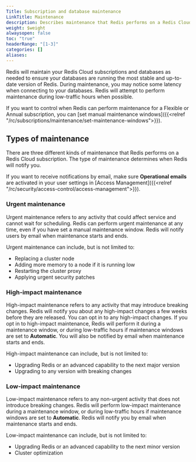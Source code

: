 ```yaml
---
Title: Subscription and database maintenance
LinkTitle: Maintenance
description: Describes maintenance that Redis performs on a Redis Cloud subscription.
weight: $weight
alwaysopen: false
toc: "true"
headerRange: "[1-3]"
categories: []
aliases: 
---
```


Redis will maintain your Redis Cloud subscriptions and databases as needed to ensure your databases are running the most stable and up-to-date version of Redis. During maintenance, you may notice some latency when connecting to your databases. Redis will attempt to perform maintenance during low-traffic hours when possible. 

If you want to control when Redis can perform maintenance for a Flexible or Annual subscription, you can [set manual maintenance windows]({{<relref "/rc/subscriptions/maintenance/set-maintenance-windows">}}).

## Types of maintenance

There are three different kinds of maintenance that Redis performs on a Redis Cloud subscription. The type of maintenance determines when Redis will notify you.

If you want to receive notifications by email, make sure **Operational emails** are activated in your user settings in [Access Management]({{<relref "/rc/security/access-control/access-management">}}). 

### Urgent maintenance

Urgent maintenance refers to any activity that could affect service and cannot wait for scheduling. Redis can perform urgent maintenance at any time, even if you have set a manual maintenance window. Redis will notify users by email when maintenance starts and ends.

Urgent maintenance can include, but is not limited to:

- Replacing a cluster node
- Adding more memory to a node if it is running low
- Restarting the cluster proxy
- Applying urgent security patches

### High-impact maintenance

High-impact maintenance refers to any activity that may introduce breaking changes. Redis will notify you about any high-impact changes a few weeks before they are released. You can opt in to any high-impact changes. If you opt in to high-impact maintenance, Redis will perform it during a maintenance window, or during low-traffic hours if maintenance windows are set to **Automatic**. You will also be notified by email when maintenance starts and ends.

High-impact maintenance can include, but is not limited to:

- Upgrading Redis or an advanced capability to the next major version
- Upgrading to any version with breaking changes

### Low-impact maintenance

Low-impact maintenance refers to any non-urgent activity that does not introduce breaking changes. Redis will perform low-impact maintenance during a maintenance window, or during low-traffic hours if maintenance windows are set to **Automatic**. Redis will notify you by email when maintenance starts and ends.

Low-impact maintenance can include, but is not limited to:

- Upgrading Redis or an advanced capability to the next minor version
- Cluster optimization

